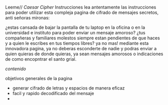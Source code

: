 Leeme// *Caesar Cipher*
Instrucciones
lea antentamente las instrucciones para poder utilizar esta compleja pagina de cifrado de mensajes secretos, anti señoras mironas:

¿estas cansada de bajar la pantalla de tu laptop en la oficina o en la universidad e instituto para poder enviar un mensaje amoroso? ¿tus compañeras y familiares molestos siempre estan pendientes de que haces y a quien le escribes en tus tiempos libres?
ya no mas!
mediante esta innovadora pagina, ya no deberas esconderte de nadie y podras enviar a quien quieras de donde quieras, ya sean mensajes amorosos o indicaciones de como encopntrar el santo grial.

*contenido*

objetivos generales de la pagina

* generar cifrado de letras y espacios de manera eficaz
* facil y rapido decodificado del mensaje
*


